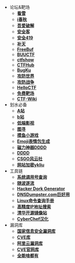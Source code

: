 - 论坛&靶场
  - [**看雪**](https://bbs.kanxue.com/)
  - [**i春秋**](https://www.ichunqiu.com/)
  - [**吾爱破解**](https://www.52pojie.cn/forum.php)
  - [**安全客**](https://www.anquanke.com/)
  - [**安全419**](http://www.anquan419.com/)
  - [**补天**](https://www.butian.net/)
  - [**FreeBuf**](https://www.freebuf.com/)
  - [**BUUCTF**](https://buuoj.cn/challenges)
  - [**ctfshow**](https://ctf.show/)
  - [**CTFHub**](https://www.ctfhub.com/#/index)
  - [**BugKu**](https://ctf.bugku.com/)
  - [**攻防世界**](https://adworld.xctf.org.cn/home/index)
  - [**攻防战争**](https://ctfwar.org.cn/)
  - [**HelloCTF** ](https://hello-ctf.com/)
  - [**免费靶场**](https://www.bachang.org/)
  - [**CTF-Wiki**](https://ctf-wiki.org/)
- 划水必备
  - [**A站**](https://www.acfun.cn/)
  - [**b站**](https://www.bilibili.com/)
  - [**低端影视**](https://ddys.pro//)
  - [**图寻**](https://tuxun.fun/)
  - [**摸鱼小游戏**](https://haiyong.site/moyu/)
  - [**Emoji表情包生成**](https://emoji6.com/)
  - [**磁力神器DDDD**](https://cilishenqi.cc/favorites/cilisousuo)
  - [**DDDD**](https://www.tapfog.io/#/login)
  - [**CSGO风云社**](https://fyscs.com/)
  - [**网站加密ykliu**](https://yk-liu.github.io/secret/)
- 工具链
  - [**系统调用号查询**](https://syscall.sh/)
  - [**随波逐流**](http://1o1o.xyz/)
  - [**Hacker Dork Generator**](https://iamunixtz.github.io/LazyDork/)
  - [**DNSDumpster.com巨好用**](https://dnsdumpster.com/)
  - [**Linux命令查询手册**](https://wangchujiang.com/linux-command/hot.html)
  - [**高精度IP地址搜索**](https://chaipip.com/)
  - [**清华开源镜像站**](https://mirrors.tuna.tsinghua.edu.cn/)
  - <a href="SRK_Toolbox/SRK_Toolbox.html"><strong>CyberChef汉化</strong></a>
- 漏洞库
  - [**国家信息安全漏洞库**](https://www.cnnvd.org.cn/home/childHome)
  - [**CVE库**](https://www.cve.org/)
  - [**阿里云漏洞库**](https://avd.aliyun.com/)
  - [**CVE官网库**](https://github.com/CVEProject/cvelistV5)
  - [**全能啥都有**](https://www.exploit-db.com/)